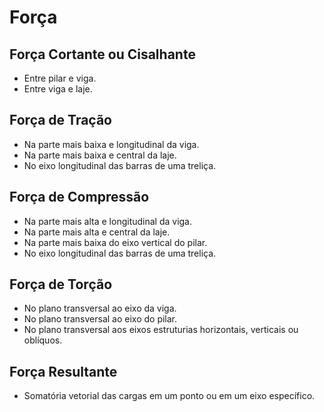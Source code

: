 # Força

## Força Cortante ou Cisalhante
- Entre pilar e viga.
- Entre viga e laje.

## Força de Tração
- Na parte mais baixa e longitudinal da viga.
- Na parte mais baixa e central da laje.
- No eixo longitudinal das barras de uma treliça. 

## Força de Compressão
- Na parte mais alta e longitudinal da viga.
- Na parte mais alta e central da laje.
- Na parte mais baixa do eixo vertical do pilar.
- No eixo longitudinal das barras de uma treliça. 

## Força de Torção
- No plano transversal ao eixo da viga.
- No plano transversal ao eixo do pilar.
- No plano transversal aos eixos estruturias horizontais, verticais ou oblíquos.

## Força Resultante
- Somatória vetorial das cargas em um ponto ou em um eixo específico.
